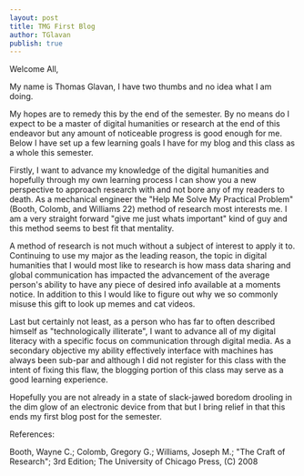 ```yaml
---
layout: post
title: TMG First Blog
author: TGlavan
publish: true
---
```


Welcome All,

My name is Thomas Glavan, I have two thumbs and no idea what I am doing.  

My hopes are to remedy this by the end of the semester.  By no means do I expect to be a master of digital humanities or research at 
the end of this endeavor but any amount of noticeable progress is good enough for me.  Below I have set up a few learning goals I have for my blog and this class as a whole this semester.

Firstly, I want to advance my knowledge of the digital humanities and hopefully through my own learning process I can show you a new 
perspective to approach research with and not bore any of my readers to death.  As a mechanical engineer the "Help Me Solve My Practical Problem" (Booth, Colomb, and Williams 22) method of research most interests me.  I am a very straight forward "give me just whats important" kind of guy and this method seems to best fit that mentality.  

A method of research is not much without a subject of interest to apply it to.  Continuing to use my major as the leading reason, the 
topic in digital humanities that I would most like to research is how mass data sharing and global communication has impacted the 
advancement of the average person's ability to have any piece of desired info available at a moments notice.  In addition to this I would like to figure out why we so commonly misuse this gift to look up memes and cat videos.

Last but certainly not least, as a person who has far to often described himself as "technologically illiterate", I want to advance all of my digital literacy with a specific focus on communication through digital media.  As a secondary objective my ability effectively interface with machines has always been sub-par and although I did not register for this class with the intent of fixing this flaw, the blogging portion of this class may serve as a good learning experience.

Hopefully you are not already in a state of slack-jawed boredom drooling in the dim glow of an electronic device from that but I
bring relief in that this ends my first blog post for the semester.

References:

Booth, Wayne C.; Colomb, Gregory G.; Williams, Joseph M.; "The Craft of Research"; 3rd Edition; The University of Chicago Press, (C) 2008

